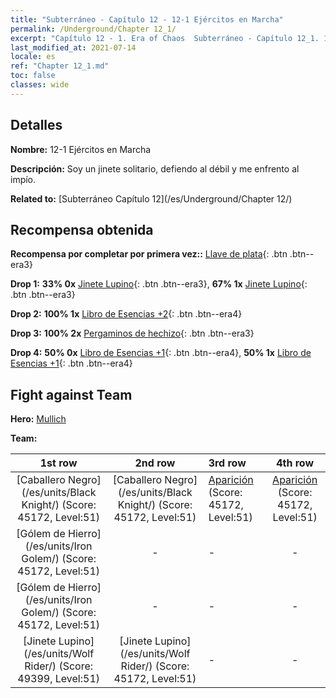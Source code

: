 ```yaml
---
title: "Subterráneo - Capítulo 12 - 12-1 Ejércitos en Marcha"
permalink: /Underground/Chapter 12_1/
excerpt: "Capítulo 12 - 1. Era of Chaos  Subterráneo - Capítulo 12_1. 12-1 Ejércitos en Marcha"
last_modified_at: 2021-07-14
locale: es
ref: "Chapter 12_1.md"
toc: false
classes: wide
---
```


## Detalles

 **Nombre:** 12-1 Ejércitos en Marcha

 **Descripción:** Soy un jinete solitario, defiendo al débil y me enfrento al impío.

 **Related to:** [Subterráneo Capítulo 12](/es/Underground/Chapter 12/)

## Recompensa obtenida

 **Recompensa por completar por primera vez::** [Llave de plata](/ItemsES/con_693/){: .btn .btn--era3}

 **Drop 1:** **33% 0x** [Jinete Lupino](/ItemsES/unt_218/){: .btn .btn--era3}, **67% 1x** [Jinete Lupino](/ItemsES/unt_218/){: .btn .btn--era3}

 **Drop 2:** **100% 1x** [Libro de Esencias +2](/ItemsES/mat_53/){: .btn .btn--era4}

 **Drop 3:** **100% 2x** [Pergaminos de hechizo](/ItemsES/con_694/){: .btn .btn--era3}

 **Drop 4:** **50% 0x** [Libro de Esencias +1](/ItemsES/mat_46/){: .btn .btn--era4}, **50% 1x** [Libro de Esencias +1](/ItemsES/mat_46/){: .btn .btn--era4}


## Fight against Team
 **Hero:** [Mullich](/es/heroes/Mullich/)

 **Team:**


  | 1st row | 2nd row | 3rd row | 4th row |
  |:----:|:----:|:----|:----:|
  | [Caballero Negro](/es/units/Black Knight/) (Score: 45172, Level:51)  | [Caballero Negro](/es/units/Black Knight/) (Score: 45172, Level:51)  | [Aparición](/es/units/Wight/) (Score: 45172, Level:51)  | [Aparición](/es/units/Wight/) (Score: 45172, Level:51)  |
  | [Gólem de Hierro](/es/units/Iron Golem/) (Score: 45172, Level:51)  | - | - | - |
  | [Gólem de Hierro](/es/units/Iron Golem/) (Score: 45172, Level:51)  | - | - | - |
  | [Jinete Lupino](/es/units/Wolf Rider/) (Score: 49399, Level:51)  | [Jinete Lupino](/es/units/Wolf Rider/) (Score: 45172, Level:51)  | - | - |



